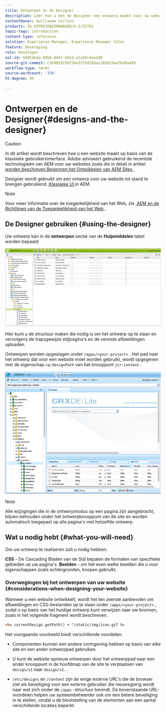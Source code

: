 ```yaml
---
title: Ontwerpen en de Designer
description: Leer hoe u met de Designer een ontwerp maakt voor uw website en in AEM.
contentOwner: Guillaume Carlino
products: SG_EXPERIENCEMANAGER/6.5/SITES
topic-tags: introduction
content-type: reference
solution: Experience Manager, Experience Manager Sites
feature: Developing
role: Developer
exl-id: 6605deda-99b8-4447-b62d-a1a50c4eed30
source-git-commit: c3e9029236734e22f5d266ac26b923eafbe0a459
workflow-type: tm+mt
source-wordcount: '358'
ht-degree: 0%

---
```


# Ontwerpen en de Designer{#designs-and-the-designer}

>[!CAUTION]
>
>In dit artikel wordt beschreven hoe u een website maakt op basis van de klassieke gebruikersinterface. Adobe adviseert gebruikend de recentste technologieën van AEM voor uw websites zoals die in detail in artikel [&#x200B; worden beschreven Begonnen het Ontwikkelen van AEM Sites &#x200B;](/help/sites-developing/getting-started.md).

Designer wordt gebruikt om een ontwerp voor uw website tot stand te brengen gebruikend [&#x200B; Klassieke UI &#x200B;](/help/sites-classic-ui-authoring/classicui.md) in AEM.

>[!NOTE]
>
>Voor meer informatie over de toegankelijkheid van het Web, zie [&#x200B; AEM en de Richtlijnen van de Toegankelijkheid van het Web &#x200B;](/help/managing/web-accessibility.md).

## De Designer gebruiken {#using-the-designer}

Uw ontwerp kan in de **ontwerpen** sectie van de **Hulpmiddelen** tabel worden bepaald:

![&#x200B; screen_shot_2012-02-01at30237pm &#x200B;](assets/screen_shot_2012-02-01at30237pm.png)

Hier kunt u de structuur maken die nodig is om het ontwerp op te slaan en vervolgens de trapsgewijze stijlpagina&#39;s en de vereiste afbeeldingen uploaden.

Ontwerpen worden opgeslagen onder `/apps/<your-project>` . Het pad naar het ontwerp dat voor een website moet worden gebruikt, wordt opgegeven met de eigenschap `cq:designPath` van het knooppunt `jcr:content` .

![&#x200B; chlimage_1-74 &#x200B;](assets/chlimage_1-74a.png)

>[!NOTE]
>
>Alle wijzigingen die in de ontwerpmodus op een pagina zijn aangebracht, blijven behouden onder het ontwerpknooppunt van de site en worden automatisch toegepast op alle pagina&#39;s met hetzelfde ontwerp.

## Wat u nodig hebt {#what-you-will-need}

Om uw ontwerp te realiseren zult u nodig hebben:

**CSS** - De Cascading Bladen van de Stijl bepalen de formaten van specifieke gebieden op uw pagina&#39;s.
**Beelden** - om het even welke beelden die u voor eigenschappen zoals achtergronden, knopen gebruikt.

### Overwegingen bij het ontwerpen van uw website {#considerations-when-designing-your-website}

Wanneer u een website ontwikkelt, wordt het ten zeerste aanbevolen om afbeeldingen en CSS-bestanden op te slaan onder `/apps/<your-project>` , zodat u op basis van het huidige ontwerp kunt verwijzen naar uw bronnen, zoals in het volgende fragment wordt beschreven.

```xml
<%= currentDesign.getPath() + "/static/img/icon.gif %>
```

Het voorgaande voorbeeld biedt verschillende voordelen:

* Componenten kunnen een andere vormgeving hebben op basis van elke site en een ander ontwerppad gebruiken.
* U kunt de website opnieuw ontwerpen door het ontwerppad naar een ander knooppunt in de hoofdmap van de site te verplaatsen van `design/v1` naar `design/v2.` .

* `/etc/designs` en `/content` zijn de enige externe URL&#39;s die de browser ziet als beveiliging voor een externe gebruiker die nieuwsgierig wordt naar wat zich onder de `/apps` -structuur bevindt. De bovenstaande URL-voordelen helpen uw systeembeheerder ook om een betere beveiliging in te stellen, omdat u de blootstelling van de elementen aan een aantal verschillende locaties beperkt.
